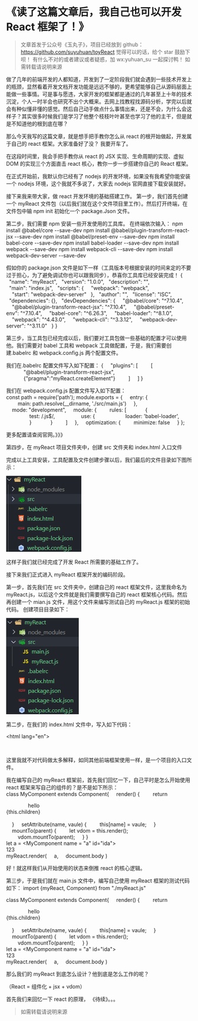 # 《读了这篇文章后，我自己也可以开发 React 框架了！》

> 文章首发于公众号《玉丸子》，项目已经放到 github：https://github.com/suyuhuan/toyReact
> 觉得可以的话，给个 star 鼓励下呗！
> 有什么不对的或者建议或者疑惑，加 wx:yuhuan_su 一起探讨鸭！
> 如需转载请说明来源

做了几年的前端开发的人都知道，开发到了一定阶段我们就会遇到一些技术开发上的瓶颈，显然看着开发文档开发功能是远远不够的，更希望能够自己从源码层面上能做一些事情。可是事与愿违，大家开发的框架都是通过的几年甚至上十年的技术沉淀，个人一时半会也研究不出个大概来。去网上找教程找源码分析，学完以后就会有种似懂非懂的感觉。然后自己动手做点什么事情出来，还是不会，为什么会这样子？其实很多时候我们是学习了他整个枝枝叶叶甚至也学习了他的主干，但是就是不知道他的根到底在哪？

那么今天我写的这篇文章，就是想手把手教你怎么从 react 的根开始做起，开发属于自己的 react 框架。大家准备好了没？ 我要开车了。

在这段时间里，我会手把手教你从 react 的 JSX 实现、生命周期的实现、虚拟 DOM 的实现三个方面直击 react 核心，教你一步一步搭建你自己的 React 框架。

在正式开始前，我默认你已经有了 nodejs 的开发环境，如果没有我希望你能安装一个 nodejs 环境，这个我就不多说了，大家去 nodejs 官网直接下载安装就好。

接下来我来带大家，做 react 开发环境的基础搭建工作。
第一步，我们首先创建一个 myReact 文件包（以后我们就在这个文件项目里工作）。然后打开终端，在文件包中输 npm init 初始化一个 package.Json 文件。

第二步，我们需要 npm 安装一些开发使用的工具库。
在终端依次输入：
npm install @babel/core --save-dev
npm install @babel/plugin-transform-react-jsx --save-dev
npm install @babel/preset-env --save-dev
npm install babel-core --save-dev
npm install babel-loader --save-dev
npm install webpack --save-dev
npm install webpack-cli --save-dev
npm install webpack-dev-server --save-dev

假如你的 package.json 文件是如下一样（工具版本号根据安装的时间来定的不要过于担心，为了避免调试你也可以跟我同步），恭喜你工具库已经安装完成！
{
  "name": "myReact",
  "version": "1.0.0",
  "description": "",
  "main": "index.js",
  "scripts": {
    "webpack": "webpack",
    "start": "webpack-dev-server"
  },
  "author": "",
  "license": "ISC",
  "dependencies": {},
  "devDependencies": {
    "@babel/core": "^7.10.4",
    "@babel/plugin-transform-react-jsx": "^7.10.4",
    "@babel/preset-env": "^7.10.4",
    "babel-core": "^6.26.3",
    "babel-loader": "^8.1.0",
    "webpack": "^4.43.0",
    "webpack-cli": "^3.3.12",
    "webpack-dev-server": "^3.11.0"
  }
}

第三步，当工具包已经完成以后，我们要对工具包做一些基础的配置才可以使用他。我们需要对 babel 工具和 webpack 工具做配置，于是，我们需要创建.babelrc 和 webpack.config.js 两个配置文件。

我们在.babelrc 配置文件写入如下配置：
{
    "plugins": [
        [
            "@babel/plugin-transform-react-jsx",
            {"pragma":"myReact.createElement"}
        ]
    ]
}

我们在 webpack.config.js 配置文件写入如下配置：
const path = require('path');
module.exports = {
    entry: {
        main: path.resolve(\_\_dirname, './src/main.js')
    },
    mode: "development",
    module: {
        rules: [
            { 
                test: /\.js$/, 
                use: {
                    loader: 'babel-loader',
                }
            }
        ]
    },
    optimization: {
        minimize: false
    }
};

更多配置请查阅官网。》》》

第四步，在 myReact 项目文件夹中，创建 src 文件夹和 index.html 入口文件

完成以上工具安装，工具配置及文件创建步骤以后，我们最后的文件目录如下图所示：

![alt 图1](./img/1.png)

这样子我们就已经完成了开发 React 所需要的基础工作了。

接下来我们正式进入 myReact 框架开发的编码阶段。

第一步，首先我们在 src 文件夹中，创建自己的 react 框架文件，这里我命名为 myReact.js，以后这个文件就是我们需要撰写自己的 react 框架核心代码。然后再创建一个 mian.js 文件，用这个文件来编写测试自己的 myReact.js 框架的初始代码。
创建项目目录如下：

![alt 图2](./img/2.png)

第二步，在我们的 index.html 文件中，写入如下代码：

<!DOCTYPE html>
<html lang="en">
<head>
    <meta charset="UTF-8">
    <meta name="viewport" content="width=device-width, initial-scale=1.0">
    <title>myReact框架</title>
</head>
<body>
    <div id="app"></div>
</body>
<script src="./main.js"></script>
</html>

这里我就不对代码做太多解释，如同其他前端框架使用一样，是一个项目的入口文件。

我在编写自己的 myReact 框架前，首先我们回忆一下，自己平时是怎么开始使用 react 框架来写自己的组件的？是不是如下所示：
class MyComponent extends Component{
    render() {
        return <div>
               <span>hello</span>
              <div>{this.children}</div>
            </div>
    }
    setAttribute(name, vaule) {
        this[name] = vaule;
    }
    mountTo(parent) {
        let vdom = this.render();
        vdom.mountTo(parent);
    }
}
let a = <MyComponent name = "a" id="ida">
    <div>123</div>
</MyComponent>
myReact.render(
    a,
    document.body
)

好！就这样我们从开始使用的状态来倒推 react 的核心逻辑。

第三步，于是我们就在 main.js 文件中，编写自己使用 myReact 框架的测试代码如下：
import {myReact, Component} from "./myReact.js"

class MyComponent extends Component{
    render() {
        return <div>
               <span>hello</span>
              <div>{this.children}</div>
            </div>
    }
    setAttribute(name, vaule) {
        this[name] = vaule;
    }
    mountTo(parent) {
        let vdom = this.render();
        vdom.mountTo(parent);
    }
}
let a = <MyComponent name = "a" id="ida">
    <div>123</div>
</MyComponent>
myReact.render(
    a,
    document.body
)

那么我们的 myReact 到底怎么设计？他到底是怎么工作的呢？

（React = 组件化 + jsx + vdom）

首先我们来回忆一下 react 的原理，
《待续》。。。

> 如需转载请说明来源
